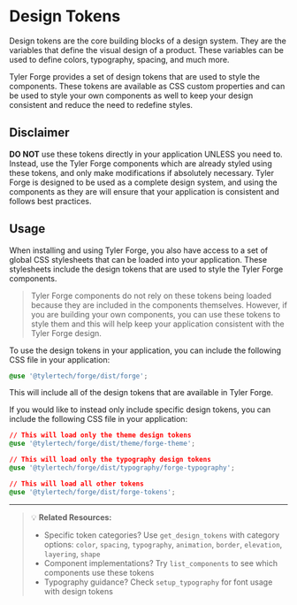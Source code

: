 # Design Tokens

Design tokens are the core building blocks of a design system. They are the variables that define the visual design of a product. These variables can be used
to define colors, typography, spacing, and much more.

Tyler Forge provides a set of design tokens that are used to style the components. These tokens are available as CSS custom properties and can be used to style
your own components as well to keep your design consistent and reduce the need to redefine styles.

## Disclaimer

**DO NOT** use these tokens directly in your application UNLESS you need to. Instead, use the Tyler Forge components which are already styled using these tokens,
and only make modifications if absolutely necessary. Tyler Forge is designed to be used as a complete design system, and using the components as they are will ensure that your application is consistent and follows best practices.

## Usage

When installing and using Tyler Forge, you also have access to a set of global CSS stylesheets that can be loaded into your application. These stylesheets include
the design tokens that are used to style the Tyler Forge components.

> Tyler Forge components do not rely on these tokens being loaded because they are included in the components themselves. However, if you are building your own
> components, you can use these tokens to style them and this will help keep your application consistent with the Tyler Forge design.

To use the design tokens in your application, you can include the following CSS file in your application:

```css
@use '@tylertech/forge/dist/forge';
```

This will include all of the design tokens that are available in Tyler Forge.

If you would like to instead only include specific design tokens, you can include the following CSS file in your application:

```css
// This will load only the theme design tokens
@use '@tylertech/forge/dist/theme/forge-theme';

// This will load only the typography design tokens
@use '@tylertech/forge/dist/typography/forge-typography';

// This will load all other tokens
@use '@tylertech/forge/dist/forge-tokens';
```

---

> 💡 **Related Resources:**
> - Specific token categories? Use `get_design_tokens` with category options: `color`, `spacing`, `typography`, `animation`, `border`, `elevation`, `layering`, `shape`
> - Component implementations? Try `list_components` to see which components use these tokens
> - Typography guidance? Check `setup_typography` for font usage with design tokens
